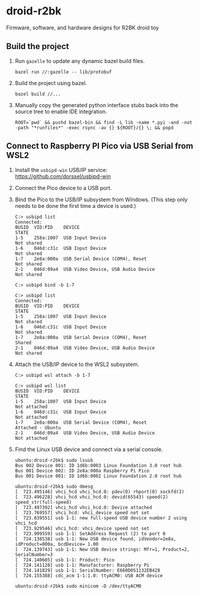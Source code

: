# droid-r2bk
Firmware, software, and hardware designs for R2BK droid toy

## Build the project

1. Run `gazelle` to update any dynamic bazel build files.
   ```
   bazel run //:gazelle -- lib/protobuf
   ```

1. Build the project using bazel.
   ```
   bazel build //...
   ```

1. Manually copy the generated python interface stubs back into the source tree to enable IDE integration.
   ```
   ROOT=`pwd` && pushd bazel-bin && find -L lib -name *.pyi -and -not -path "*runfiles*" -exec rsync -av {} ${ROOT}/{} \; && popd
   ```


## Connect to Raspberry PI Pico via USB Serial from WSL2

1. Install the `usbipd-win` USB/IP service: https://github.com/dorssel/usbipd-win

1. Connect the Pico device to a USB port.

1. Bind the Pico to the USB/IP subsystem from Windows. (This step only needs to be done the first time a device is used.)
    ```
    C:> usbipd list
    Connected:
    BUSID  VID:PID    DEVICE                                                        STATE
    1-5    258a:1007  USB Input Device                                              Not shared
    1-6    046d:c31c  USB Input Device                                              Not shared
    1-7    2e8a:000a  USB Serial Device (COM4), Reset                               Not shared
    2-1    046d:09a4  USB Video Device, USB Audio Device                            Not shared
    ```
    ```
    C:> usbipd bind -b 1-7
    ```

    ```
    C:> usbipd list
    Connected:
    BUSID  VID:PID    DEVICE                                                        STATE
    1-5    258a:1007  USB Input Device                                              Not shared
    1-6    046d:c31c  USB Input Device                                              Not shared
    1-7    2e8a:000a  USB Serial Device (COM4), Reset                               Shared
    2-1    046d:09a4  USB Video Device, USB Audio Device                            Not shared
    ```

1. Attach the USB/IP device to the WSL2 subsystem.

    ```
    C:> usbipd wsl attach -b 1-7
    ```

    ```
    C:> usbipd wsl list
    BUSID  VID:PID    DEVICE                                                        STATE
    1-5    258a:1007  USB Input Device                                              Not attached
    1-6    046d:c31c  USB Input Device                                              Not attached
    1-7    2e8a:000a  USB Serial Device (COM4), Reset                               Attached - Ubuntu
    2-1    046d:09a4  USB Video Device, USB Audio Device                            Not attached
    ```

1. Find the Linux USB device and connect via a serial console.

    ```
    ubuntu:droid-r2bk$ sudo lsusb
    Bus 002 Device 001: ID 1d6b:0003 Linux Foundation 3.0 root hub
    Bus 001 Device 002: ID 2e8a:000a Raspberry Pi Pico
    Bus 001 Device 001: ID 1d6b:0002 Linux Foundation 2.0 root hub
    ```

    ```
    ubuntu:droid-r2bk$ sudo dmesg
    [  723.495146] vhci_hcd vhci_hcd.0: pdev(0) rhport(0) sockfd(3)
    [  723.496228] vhci_hcd vhci_hcd.0: devid(65543) speed(2) speed_str(full-speed)
    [  723.497392] vhci_hcd vhci_hcd.0: Device attached
    [  723.769557] vhci_hcd: vhci_device speed not set
    [  723.839551] usb 1-1: new full-speed USB device number 2 using vhci_hcd
    [  723.929546] vhci_hcd: vhci_device speed not set
    [  723.999559] usb 1-1: SetAddress Request (2) to port 0
    [  724.138538] usb 1-1: New USB device found, idVendor=2e8a, idProduct=000a, bcdDevice= 1.00
    [  724.139743] usb 1-1: New USB device strings: Mfr=1, Product=2, SerialNumber=3
    [  724.140605] usb 1-1: Product: Pico
    [  724.141128] usb 1-1: Manufacturer: Raspberry Pi
    [  724.141829] usb 1-1: SerialNumber: E660D051132EB428
    [  724.155388] cdc_acm 1-1:1.0: ttyACM0: USB ACM device
    ```

    ```
    ubuntu:droid-r2bk$ sudo minicom -D /dev/ttyACM0
    ```